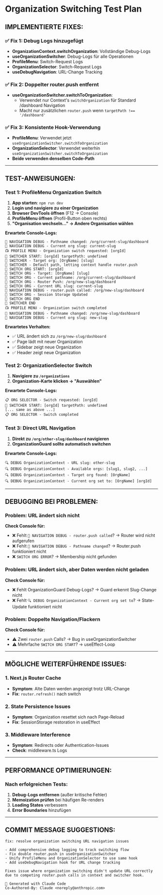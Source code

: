 # Organization Switching Test Plan

## **IMPLEMENTIERTE FIXES:**

### ✅ **Fix 1: Debug Logs hinzugefügt**
- **OrganizationContext.switchOrganization**: Vollständige Debug-Logs
- **useOrganizationSwitcher**: Debug-Logs für alle Operationen  
- **ProfileMenu**: Switch-Request Logs
- **OrganizationSelector**: Switch-Request Logs
- **useDebugNavigation**: URL-Change Tracking

### ✅ **Fix 2: Doppelter router.push entfernt**
- **useOrganizationSwitcher.switchToOrganization**: 
  - Verwendet nur Context's `switchOrganization` für Standard /dashboard Navigation
  - Macht nur zusätzlichen `router.push` wenn `targetPath !== '/dashboard'`

### ✅ **Fix 3: Konsistente Hook-Verwendung**
- **ProfileMenu**: Verwendet jetzt `useOrganizationSwitcher.switchToOrganization`
- **OrganizationSelector**: Verwendet weiterhin `useOrganizationSwitcher.switchToOrganization`
- **Beide verwenden denselben Code-Path**

---

## **TEST-ANWEISUNGEN:**

### **Test 1: ProfileMenu Organization Switch**
1. **App starten**: `npm run dev`
2. **Login und navigiere zu einer Organization**
3. **Browser DevTools öffnen** (F12 → Console)
4. **ProfileMenu öffnen** (Profil-Button oben rechts)
5. **"Organisation wechseln..." → Andere Organisation wählen**

**Erwartete Console-Logs:**
```
🧭 NAVIGATION DEBUG - Pathname changed: /org/current-slug/dashboard
🧭 NAVIGATION DEBUG - Current org slug: current-slug
📺 PROFILE MENU - Organization switch requested: [orgId]
🔄 SWITCHER START: [orgId] targetPath: undefined
🔄 SWITCHER - Target org: [OrgName] [slug]
🔄 SWITCHER - Default path, letting context handle router.push
🔄 SWITCH ORG START: [orgId]
🔄 SWITCH ORG - Target: [OrgName] [slug]
🔄 SWITCH ORG - Current pathname: /org/current-slug/dashboard
🔄 SWITCH ORG - Router Push: /org/new-slug/dashboard
🔄 SWITCH ORG - Current URL slug: current-slug
🧭 NAVIGATION DEBUG - router.push called: /org/new-slug/dashboard
🔄 SWITCH ORG - Session Storage Updated
🔄 SWITCH ORG END
🔄 SWITCHER END
📺 PROFILE MENU - Organization switch completed
🧭 NAVIGATION DEBUG - Pathname changed: /org/new-slug/dashboard  
🧭 NAVIGATION DEBUG - Current org slug: new-slug
```

**Erwartetes Verhalten:**
- ✅ URL ändert sich zu `/org/new-slug/dashboard`
- ✅ Page lädt mit neuer Organization
- ✅ Sidebar zeigt neue Organization
- ✅ Header zeigt neue Organization

### **Test 2: OrganizationSelector Switch**
1. **Navigiere zu `/organizations`**
2. **Organization-Karte klicken → "Auswählen"**

**Erwartete Console-Logs:**
```
📋 ORG SELECTOR - Switch requested: [orgId]
🔄 SWITCHER START: [orgId] targetPath: undefined
[... same as above ...]
📋 ORG SELECTOR - Switch completed
```

### **Test 3: Direct URL Navigation**
1. **Direkt zu `/org/other-slug/dashboard` navigieren**
2. **OrganizationGuard sollte automatisch switchen**

**Erwartete Console-Logs:**
```
🔍 DEBUG OrganizationContext - URL slug: other-slug
🔍 DEBUG OrganizationContext - Available orgs: [slug1, slug2, ...]
🔍 DEBUG OrganizationContext - Target org found: [OrgName]
🔍 DEBUG OrganizationContext - Current org set to: [OrgName] [orgId]
```

---

## **DEBUGGING BEI PROBLEMEN:**

### **Problem: URL ändert sich nicht**
**Check Console für:**
- ❌ Fehlt `🧭 NAVIGATION DEBUG - router.push called`? → Router wird nicht aufgerufen
- ❌ Fehlt `🧭 NAVIGATION DEBUG - Pathname changed`? → Router.push funktioniert nicht
- ❌ `SWITCH ORG ERROR`? → Membership nicht gefunden

### **Problem: URL ändert sich, aber Daten werden nicht geladen**
**Check Console für:**
- ❌ Fehlt OrganizationGuard Debug-Logs? → Guard erkennt Slug-Change nicht
- ❌ Fehlt `🔍 DEBUG OrganizationContext - Current org set to`? → State-Update funktioniert nicht

### **Problem: Doppelte Navigation/Flackern**
**Check Console für:**
- ⚠️ Zwei `router.push` Calls? → Bug in useOrganizationSwitcher
- ⚠️ Mehrfache `SWITCH ORG START`? → useEffect-Loop

---

## **MÖGLICHE WEITERFÜHRENDE ISSUES:**

### **1. Next.js Router Cache**
- **Symptom**: Alte Daten werden angezeigt trotz URL-Change
- **Fix**: `router.refresh()` nach switch

### **2. State Persistence Issues**
- **Symptom**: Organization resettet sich nach Page-Reload
- **Fix**: SessionStorage restoration in useEffect

### **3. Middleware Interference**
- **Symptom**: Redirects oder Authentication-Issues
- **Check**: middleware.ts Logs

---

## **PERFORMANCE OPTIMIERUNGEN:**

### **Nach erfolgreichen Tests:**
1. **Debug-Logs entfernen** (außer kritische Fehler)
2. **Memoization prüfen** bei häufigen Re-renders
3. **Loading States** verbessern
4. **Error Boundaries** hinzufügen

---

## **COMMIT MESSAGE SUGGESTIONS:**

```
fix: resolve organization switching URL navigation issues

- Add comprehensive debug logging to track switching flow
- Fix double router.push in useOrganizationSwitcher 
- Unify ProfileMenu and OrganizationSelector to use same hook
- Add useDebugNavigation hook for URL change tracking

Fixes issue where organization switching didn't update URL correctly
due to competing router.push calls in context and switcher hook.

🤖 Generated with Claude Code
Co-Authored-By: Claude <noreply@anthropic.com>
```